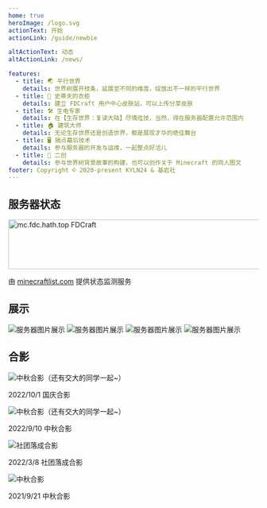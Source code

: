 ```yaml
---
home: true
heroImage: /logo.svg
actionText: 开始
actionLink: /guide/newbie

altActionText: 动态
altActionLink: /news/

features:
  - title: 🌏 平行世界
    details: 世界树展开枝条，延展至不同的维度，绽放出不一样的平行世界
  - title: 👔 史蒂夫的衣柜
    details: 建立 FDCraft 用户中心皮肤站，可以上传分享皮肤
  - title: 🛠️ 生电专家
    details: 在【生存世界：复读大陆】尽情炫技，当然，得在服务器配置允许范围内
  - title: 🏠 建筑大师
    details: 无论生存世界还是创造世界，都是展现才华的绝佳舞台
  - title: 🖥️ 搞点幕后技术
    details: 参与服务器的开发与运维，一起整点好活儿
  - title: 📖 二创
    details: 参与世界树背景故事的构建，也可以创作关于 Minecraft 的同人图文
footer: Copyright © 2020-present KYLN24 & 基岩社
---
```


<div class="homepage">

  <h2>服务器状态</h2>

  <a href="https://minecraftlist.com/servers/mc.fdc.hath.top" target="_blank"><img
      src="https://minecraftlist.com/servers/mc.fdc.hath.top/banner.svg" alt="mc.fdc.hath.top FDCraft" width="600"
      height="100" /></a>

  <p class="desc">由 <a href="https://minecraftlist.com" target="_blank">minecraftlist.com</a> 提供状态监测服务</p>

  <h2>展示</h2>

  <div class="x-imgs">
    <img src="/img/ICVPRO0JK6VDP52WDEO93BFSDV3OYWLBIUDP1EG.webp" alt="服务器图片展示" />
    <img src="/img/7RCMFCENIE9XDJWPY1V77JDECCFPX2LXEEPLSS3JIKEP5MKM.webp" alt="服务器图片展示" />
    <img src="/img/ONI4MW2H0JVTRJBN8E7MO6AK9WBHORC2XTL0CZCCZRVUEIZFRBSCSJ8LC81PI.webp" alt="服务器图片展示" />
    <img src="/img/1SHEODILJFKET4VDJAIL6ERFBERA2EA7DK1SKW0NDOAPC8NI2HGPT.webp" alt="服务器图片展示" />
  </div>

  <h2>合影</h2>

  <img src="/img/8a670318d98c454699a7205adfddbeba.webp" alt="中秋合影（还有交大的同学一起~）" />

  <p class="desc">2022/10/1 国庆合影</p>
  
  <img src="/img/f6cbbe36e6684ff9a588d74a253e4c61.webp" alt="中秋合影（还有交大的同学一起~）" />

  <p class="desc">2022/9/10 中秋合影</p>

  <img src="/img/482017EB4CCD40D894AB766867409E86.webp" alt="社团落成合影" />

  <p class="desc">2022/3/8 社团落成合影</p>

  <img src="/img/MKJNOAOBPOE9ADPN1NACJJ3IAAF77LOEIOH1RFXUIVOYEO6LJS86.webp" alt="中秋合影" />

  <p class="desc">2021/9/21 中秋合影</p>

</div>
